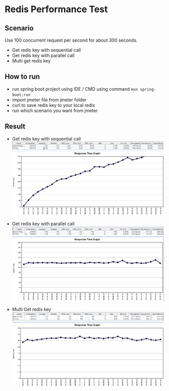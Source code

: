 # Redis Performance Test

## Scenario
Use 100 concurrent request per second for about 300 seconds.
- Get redis key with sequential call
- Get redis key with parallel call
- Multi get redis key

## How to run
- run spring boot project using IDE / CMD using command `mvn spring-boot:run`
- import jmeter file from jmeter folder
- curl to save redis key to your local redis
- run which scenario you want from jmeter

## Result
- Get redis key with sequential call
![Sequential](./image/sequential.jpg)
![Sequential Response Time](./image/sequential2.png)

- Get redis key with parallel call
![Parallel](./image/parallel.png)
![Parallel Response Time](./image/parallel2.png)

- Multi Get redis key
![Multi Get](./image/bulk.png)
![Multi Get Response Time](./image/bulk2.png)
